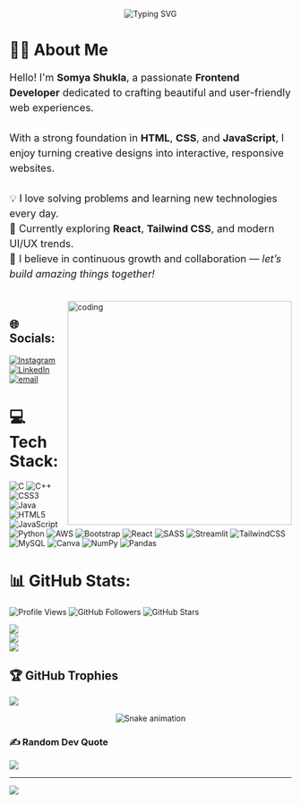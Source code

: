 


<p align="center">
  <img src="https://readme-typing-svg.herokuapp.com?font=Fira+Code&size=28&duration=3000&pause=1000&color=F76C6C&center=true&vCenter=true&width=700&lines=✨+Welcome+to+my+GitHub+Profile!;👩‍💻+I'm+Somya+Shukla;💻+Frontend+Developer;🧠+Problem+Solver;🌱+Let's+grow+together" alt="Typing SVG" />
</p>


<h1>👩‍💻 About Me</h1>

<p  style="font-size:18px; max-width:700px; line-height:1.5;">
Hello! I'm <strong>Somya Shukla</strong>, a passionate <strong>Frontend Developer</strong> dedicated to crafting beautiful and user-friendly web experiences.<br><br>
With a strong foundation in <strong>HTML</strong>, <strong>CSS</strong>, and <strong>JavaScript</strong>, I enjoy turning creative designs into interactive, responsive websites.<br><br>
💡 I love solving problems and learning new technologies every day.<br>
🌱 Currently exploring <strong>React</strong>, <strong>Tailwind CSS</strong>, and modern UI/UX trends.<br>
🚀 I believe in continuous growth and collaboration — <em>let’s build amazing things together!</em>
</p>

<br>



<img align="right"  width="400" alt="coding" src="https://assets-v2.lottiefiles.com/a/f75ac2f2-116a-11ee-aa38-a35154041321/UTSEH078Aw.gif" />







## 🌐 Socials:
[![Instagram](https://img.shields.io/badge/Instagram-%23E4405F.svg?logo=Instagram&logoColor=white)](https://instagram.com/somya827) [![LinkedIn](https://img.shields.io/badge/LinkedIn-%230077B5.svg?logo=linkedin&logoColor=white)](https://linkedin.com/in/somya-shukla0827) [![email](https://img.shields.io/badge/Email-D14836?logo=gmail&logoColor=white)](mailto:somyashukla2702@gmail.com) 
<br>

# 💻 Tech Stack:
![C](https://img.shields.io/badge/c-%2300599C.svg?style=for-the-badge&logo=c&logoColor=white) ![C++](https://img.shields.io/badge/c++-%2300599C.svg?style=for-the-badge&logo=c%2B%2B&logoColor=white) ![CSS3](https://img.shields.io/badge/css3-%231572B6.svg?style=for-the-badge&logo=css3&logoColor=white) ![Java](https://img.shields.io/badge/java-%23ED8B00.svg?style=for-the-badge&logo=openjdk&logoColor=white) ![HTML5](https://img.shields.io/badge/html5-%23E34F26.svg?style=for-the-badge&logo=html5&logoColor=white) ![JavaScript](https://img.shields.io/badge/javascript-%23323330.svg?style=for-the-badge&logo=javascript&logoColor=%23F7DF1E) ![Python](https://img.shields.io/badge/python-3670A0?style=for-the-badge&logo=python&logoColor=ffdd54) ![AWS](https://img.shields.io/badge/AWS-%23FF9900.svg?style=for-the-badge&logo=amazon-aws&logoColor=white) ![Bootstrap](https://img.shields.io/badge/bootstrap-%238511FA.svg?style=for-the-badge&logo=bootstrap&logoColor=white) ![React](https://img.shields.io/badge/react-%2320232a.svg?style=for-the-badge&logo=react&logoColor=%2361DAFB) ![SASS](https://img.shields.io/badge/SASS-hotpink.svg?style=for-the-badge&logo=SASS&logoColor=white) ![Streamlit](https://img.shields.io/badge/Streamlit-%23FE4B4B.svg?style=for-the-badge&logo=streamlit&logoColor=white) ![TailwindCSS](https://img.shields.io/badge/tailwindcss-%2338B2AC.svg?style=for-the-badge&logo=tailwind-css&logoColor=white) ![MySQL](https://img.shields.io/badge/mysql-4479A1.svg?style=for-the-badge&logo=mysql&logoColor=white) ![Canva](https://img.shields.io/badge/Canva-%2300C4CC.svg?style=for-the-badge&logo=Canva&logoColor=white) ![NumPy](https://img.shields.io/badge/numpy-%23013243.svg?style=for-the-badge&logo=numpy&logoColor=white) ![Pandas](https://img.shields.io/badge/pandas-%23150458.svg?style=for-the-badge&logo=pandas&logoColor=white)
# 📊 GitHub Stats:

![Profile Views](https://komarev.com/ghpvc/?username=somya0827&color=blue)
![GitHub Followers](https://img.shields.io/github/followers/somya0827?label=Followers&style=social)
![GitHub Stars](https://img.shields.io/github/stars/somya0827?affiliations=OWNER&style=social)

![](https://github-readme-stats.vercel.app/api?username=somya0827&theme=prussian&hide_border=false&include_all_commits=true&count_private=false)<br/>
![](https://nirzak-streak-stats.vercel.app/?user=somya0827&theme=prussian&hide_border=false)<br/>
![](https://github-readme-stats.vercel.app/api/top-langs/?username=somya0827&theme=prussian&hide_border=false&include_all_commits=true&count_private=false&layout=compact)

## 🏆 GitHub Trophies
![](https://github-profile-trophy.vercel.app/?username=somya0827&theme=radical&no-frame=false&no-bg=true&margin-w=4)

<!-- Snake Game Repo View -->

<div align="center">
  <img src="https://profile-readme-generator.com/assets/snake.svg" alt="Snake animation" />
</div>

### ✍️ Random Dev Quote
![](https://quotes-github-readme.vercel.app/api?type=horizontal&theme=tokyonight)

---
[![](https://visitcount.itsvg.in/api?id=somya0827&icon=4&color=1)](https://visitcount.itsvg.in)



<!-- Proudly created with GPRM ( https://gprm.itsvg.in ) -->





